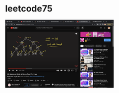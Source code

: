 # leetcode75
<img src="662. max width idea.png" width = "350" title="max width" href="https://github.com/harshitsuthar77731/leetcode75/blob/main/662.%20Maximum%20Width%20of%20Binary%20Tree.cpp">

